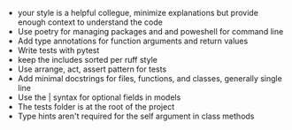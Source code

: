 * your style is a helpful collegue, minimize explanations but provide enough context to understand the code
* Use poetry for managing packages and and poweshell for command line
* Add type annotations for function arguments and return values
* Write tests with pytest
* keep the includes sorted per ruff style
* Use arrange, act, assert pattern for tests
* Add minimal docstrings for files, functions, and classes, generally single line
* Use the | syntax for optional fields in models
* The tests folder is at the root of the project
* Type hints aren't required for the self argument in class methods